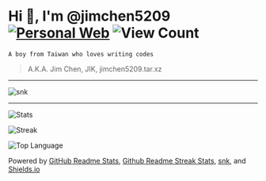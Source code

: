 # Hi 👋, I'm @jimchen5209 [![Personal Web](https://img.shields.io/badge/Personal%20Web-%F0%9F%8C%90-blue?style=flat-square)](https://jimchen5209.me) ![View Count](https://komarev.com/ghpvc/?username=jimchen5209&label=Profile%20views&color=blueviolet&style=flat-square)

`A boy from Taiwan who loves writing codes`

 > A.K.A. Jim Chen, JIK, jimchen5209.tar.xz  

-----

![snk](https://raw.githubusercontent.com/jimchen5209/jimchen5209/snk-out/github-snake.svg)

-----

![Stats](https://github-readme-stats.vercel.app/api?username=jimchen5209&show_icons=true&theme=github_dark)  

![Streak](https://github-readme-streak-stats.herokuapp.com/?user=jimchen5209&theme=github-dark)  

![Top Language](https://github-readme-stats.vercel.app/api/top-langs?username=jimchen5209&theme=github_dark&layout=compact)  

Powered by [GitHub Readme Stats](https://github.com/anuraghazra/github-readme-stats), [Github Readme Streak Stats](https://github.com/DenverCoder1/github-readme-streak-stats), [snk](https://github.com/Platane/snk), and [Shields.io](https://github.com/badges/shields)
